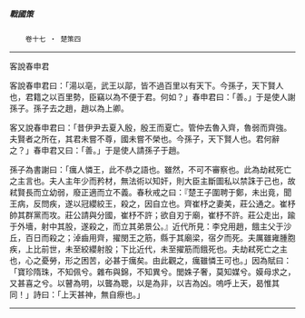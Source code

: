 

##### 戰國策
　　`卷十七 ‧ 楚策四`

* * *

客說春申君

客說春申君曰：「湯以亳，武王以鄗，皆不過百里以有天下。今孫子，天下賢人也，君籍之以百里勢，臣竊以為不便于君。何如？」春申君曰：「善。」于是使人謝孫子。孫子去之趙，趙以為上卿。

客又說春申君曰：「昔伊尹去夏入殷，殷王而夏亡。管仲去魯入齊，魯弱而齊強。夫賢者之所在，其君未嘗不尊，國未嘗不榮也。今孫子，天下賢人也。君何辭之？」春申君又曰：「善。」于是使人請孫子于趙。

孫子為書謝曰：「癘人憐王，此不恭之語也。雖然，不可不審察也。此為劫弒死亡之主言也。夫人主年少而矜材，無法術以知奸，則大臣主斷圖私以禁誅于己也，故弒賢長而立幼弱，廢正適而立不義。春秋戒之曰：『楚王子圍聘于鄭，未出竟，聞王病，反問疾，遂以冠纓絞王，殺之，因自立也。齊崔杼之妻美，莊公通之。崔杼帥其群黨而攻。莊公請與分國，崔杼不許；欲自刃于廟，崔杼不許。莊公走出，踰于外墻，射中其股，遂殺之，而立其弟景公。』近代所見：李兌用趙，餓主父于沙丘，百日而殺之；淖齒用齊，擢閔王之筋，縣于其廟梁，宿夕而死。夫厲雖雍腫胞疾，上比前世，未至絞纓射股；下比近代，未至擢筋而餓死也。夫劫弒死亡之主也，心之憂勞，形之困苦，必甚于癘矣。由此觀之，癘雖憐王可也。」因為賦曰：「寶珍隋珠，不知佩兮。雜布與錦，不知異兮。閭姝子奢，莫知媒兮。嫫母求之，又甚喜之兮。以瞽為明，以聾為聰，以是為非，以吉為凶。嗚呼上天，曷惟其同！」詩曰：「上天甚神，無自瘵也。」

* * *

